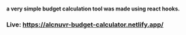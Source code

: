 #### a very simple budget calculation tool was made using react hooks.
### Live: https://alcnuvr-budget-calculator.netlify.app/
